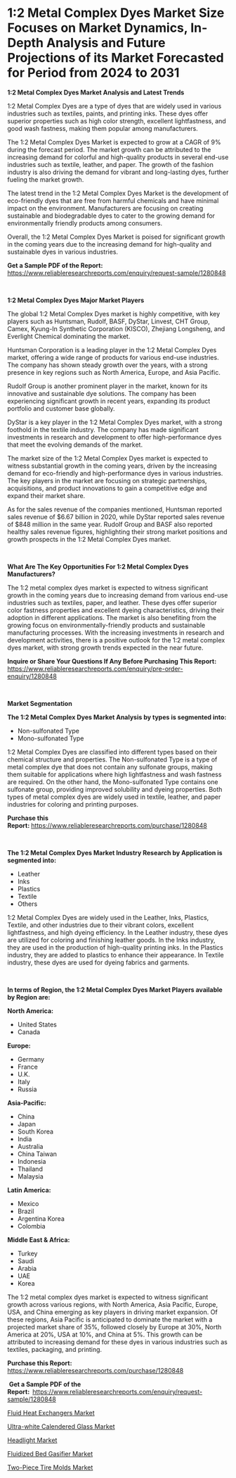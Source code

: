 <p><h1>1:2 Metal Complex Dyes Market Size Focuses on Market Dynamics, In-Depth Analysis and Future Projections of its Market Forecasted for Period from 2024 to 2031</h1></p><p><strong>1:2 Metal Complex Dyes Market Analysis and Latest Trends</strong></p>
<p><p>1:2 Metal Complex Dyes are a type of dyes that are widely used in various industries such as textiles, paints, and printing inks. These dyes offer superior properties such as high color strength, excellent lightfastness, and good wash fastness, making them popular among manufacturers.</p><p>The 1:2 Metal Complex Dyes Market is expected to grow at a CAGR of 9% during the forecast period. The market growth can be attributed to the increasing demand for colorful and high-quality products in several end-use industries such as textile, leather, and paper. The growth of the fashion industry is also driving the demand for vibrant and long-lasting dyes, further fueling the market growth.</p><p>The latest trend in the 1:2 Metal Complex Dyes Market is the development of eco-friendly dyes that are free from harmful chemicals and have minimal impact on the environment. Manufacturers are focusing on creating sustainable and biodegradable dyes to cater to the growing demand for environmentally friendly products among consumers.</p><p>Overall, the 1:2 Metal Complex Dyes Market is poised for significant growth in the coming years due to the increasing demand for high-quality and sustainable dyes in various industries.</p></p>
<p><strong>Get a Sample PDF of the Report:&nbsp;</strong> <a href="https://www.reliableresearchreports.com/enquiry/request-sample/1280848">https://www.reliableresearchreports.com/enquiry/request-sample/1280848</a></p>
<p>&nbsp;</p>
<p><strong>1:2 Metal Complex Dyes Major Market Players</strong></p>
<p><p>The global 1:2 Metal Complex Dyes market is highly competitive, with key players such as Huntsman, Rudolf, BASF, DyStar, Linvest, CHT Group, Camex, Kyung-In Synthetic Corporation (KISCO), Zhejiang Longsheng, and Everlight Chemical dominating the market.</p><p>Huntsman Corporation is a leading player in the 1:2 Metal Complex Dyes market, offering a wide range of products for various end-use industries. The company has shown steady growth over the years, with a strong presence in key regions such as North America, Europe, and Asia Pacific.</p><p>Rudolf Group is another prominent player in the market, known for its innovative and sustainable dye solutions. The company has been experiencing significant growth in recent years, expanding its product portfolio and customer base globally.</p><p>DyStar is a key player in the 1:2 Metal Complex Dyes market, with a strong foothold in the textile industry. The company has made significant investments in research and development to offer high-performance dyes that meet the evolving demands of the market.</p><p>The market size of the 1:2 Metal Complex Dyes market is expected to witness substantial growth in the coming years, driven by the increasing demand for eco-friendly and high-performance dyes in various industries. The key players in the market are focusing on strategic partnerships, acquisitions, and product innovations to gain a competitive edge and expand their market share.</p><p>As for the sales revenue of the companies mentioned, Huntsman reported sales revenue of $6.67 billion in 2020, while DyStar reported sales revenue of $848 million in the same year. Rudolf Group and BASF also reported healthy sales revenue figures, highlighting their strong market positions and growth prospects in the 1:2 Metal Complex Dyes market.</p></p>
<p>&nbsp;</p>
<p><strong>What Are The Key Opportunities For 1:2 Metal Complex Dyes Manufacturers?</strong></p>
<p><p>The 1:2 metal complex dyes market is expected to witness significant growth in the coming years due to increasing demand from various end-use industries such as textiles, paper, and leather. These dyes offer superior color fastness properties and excellent dyeing characteristics, driving their adoption in different applications. The market is also benefiting from the growing focus on environmentally-friendly products and sustainable manufacturing processes. With the increasing investments in research and development activities, there is a positive outlook for the 1:2 metal complex dyes market, with strong growth trends expected in the near future.</p></p>
<p><strong>Inquire or Share Your Questions If Any Before Purchasing This Report:</strong> <a href="https://www.reliableresearchreports.com/enquiry/pre-order-enquiry/1280848">https://www.reliableresearchreports.com/enquiry/pre-order-enquiry/1280848</a></p>
<p>&nbsp;</p>
<p><strong>Market Segmentation</strong></p>
<p><strong>The 1:2 Metal Complex Dyes Market Analysis by types is segmented into:</strong></p>
<p><ul><li>Non-sulfonated Type</li><li>Mono-sulfonated Type</li></ul></p>
<p><p>1:2 Metal Complex Dyes are classified into different types based on their chemical structure and properties. The Non-sulfonated Type is a type of metal complex dye that does not contain any sulfonate groups, making them suitable for applications where high lightfastness and wash fastness are required. On the other hand, the Mono-sulfonated Type contains one sulfonate group, providing improved solubility and dyeing properties. Both types of metal complex dyes are widely used in textile, leather, and paper industries for coloring and printing purposes.</p></p>
<p><strong>Purchase this Report:&nbsp;</strong><a href="https://www.reliableresearchreports.com/purchase/1280848">https://www.reliableresearchreports.com/purchase/1280848</a></p>
<p>&nbsp;</p>
<p><strong>The 1:2 Metal Complex Dyes Market Industry Research by Application is segmented into:</strong></p>
<p><ul><li>Leather</li><li>Inks</li><li>Plastics</li><li>Textile</li><li>Others</li></ul></p>
<p><p>1:2 Metal Complex Dyes are widely used in the Leather, Inks, Plastics, Textile, and other industries due to their vibrant colors, excellent lightfastness, and high dyeing efficiency. In the Leather industry, these dyes are utilized for coloring and finishing leather goods. In the Inks industry, they are used in the production of high-quality printing inks. In the Plastics industry, they are added to plastics to enhance their appearance. In Textile industry, these dyes are used for dyeing fabrics and garments.</p></p>
<p>&nbsp;</p>
<p><strong>In terms of Region, the 1:2 Metal Complex Dyes Market Players available by Region are:</strong></p>
<p>
    <p> <strong> North America: </strong>
        <ul>
            <li>United States</li>
            <li>Canada</li>
        </ul>
        </p> 
    <p> <strong> Europe: </strong>
        <ul>
            <li>Germany</li>
            <li>France</li>
            <li>U.K.</li>
            <li>Italy</li>
            <li>Russia</li>
        </ul>
        </p> 
    <p> <strong> Asia-Pacific: </strong>
        <ul>
            <li>China</li>
            <li>Japan</li>
            <li>South Korea</li>
            <li>India</li>
            <li>Australia</li>
            <li>China Taiwan</li>
            <li>Indonesia</li>
            <li>Thailand</li>
            <li>Malaysia</li>
        </ul>
        </p> 
    <p> <strong> Latin America: </strong>
        <ul>
            <li>Mexico</li>
            <li>Brazil</li>
            <li>Argentina Korea</li>
            <li>Colombia</li>
        </ul>
        </p> 
    <p> <strong> Middle East & Africa: </strong>
        <ul>
            <li>Turkey</li>
            <li>Saudi</li>
            <li>Arabia</li>
            <li>UAE</li>
            <li>Korea</li>
        </ul>
    </p>
    </p>
<p><p>The 1:2 metal complex dyes market is expected to witness significant growth across various regions, with North America, Asia Pacific, Europe, USA, and China emerging as key players in driving market expansion. Of these regions, Asia Pacific is anticipated to dominate the market with a projected market share of 35%, followed closely by Europe at 30%, North America at 20%, USA at 10%, and China at 5%. This growth can be attributed to increasing demand for these dyes in various industries such as textiles, packaging, and printing.</p></p>
<p><strong>Purchase this Report: </strong><a href="https://www.reliableresearchreports.com/purchase/1280848">https://www.reliableresearchreports.com/purchase/1280848</a></p>
<p>&nbsp;<strong>Get a Sample PDF of the Report:&nbsp;&nbsp;</strong><a href="https://www.reliableresearchreports.com/enquiry/request-sample/1280848">https://www.reliableresearchreports.com/enquiry/request-sample/1280848</a></p>
<p><strong></strong></p>
<p><p><a href="https://medium.com/@nicholasstewart02/fluid-heat-exchangers-market-trends-and-market-analysis-forecasted-for-period-2024-2031-08a02470e8df">Fluid Heat Exchangers Market</a></p><p><a href="https://github.com/mharielmesa/Market-Research-Report-List-2/blob/main/ultra-white-calendered-glass-market.md">Ultra-white Calendered Glass Market</a></p><p><a href="https://medium.com/@williammann19/headlight-market-share-evolution-and-market-growth-trends-2024-2031-e06cc86c6a61">Headlight Market</a></p><p><a href="https://medium.com/@nicholasstewart02/fluidized-bed-gasifier-market-outlook-industry-overview-and-forecast-2024-to-2031-d7d6204025a9">Fluidized Bed Gasifier Market</a></p><p><a href="https://github.com/dringals/Market-Research-Report-List-2/blob/main/two-piece-tire-molds-market.md">Two-Piece Tire Molds Market</a></p></p>
